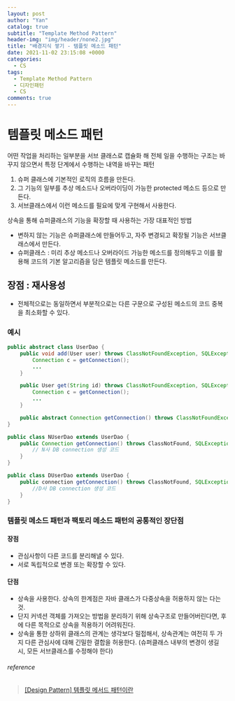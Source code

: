 ```yaml
---
layout: post
author: "Yan"
catalog: true
subtitle: "Template Method Pattern"
header-img: "img/header/none2.jpg"
title: "배경지식 쌓기 - 템플릿 메소드 패턴"
date: 2021-11-02 23:15:08 +0000
categories:
  - CS
tags:
  - Template Method Pattern
  - 디자인패턴
  - CS
comments: true
---
```


# 템플릿 메소드 패턴

어떤 작업을 처리하는 일부분을 서브 클래스로 캡슐화 해 전체 일을 수행하는 구조는 바꾸지 않으면서 특정 단계에서 수행하는 내역을 바꾸는 패턴

1. 슈퍼 클래스에 기본적인 로직의 흐름을 만든다.
2. 그 기능의 일부를 추상 메소드나 오버라이딩이 가능한 protected 메소드 등으로 만든다.
3. 서브클래스에서 이런 메소드를 필요에 맞게 구현해서 사용한다.

상속을 통해 슈퍼클래스의 기능을 확장할 때 사용하는 가장 대표적인 방법

- 변하지 않는 기능은 슈퍼클래스에 만들어두고, 자주 변경되고 확장될 기능은 서브클래스에서 만든다.
- 슈퍼클래스 : 미리 추상 메소드나 오버라이드 가능한 메소드를 정의해두고 이를 활용해 코드의 기본 알고리즘을 담은 템플릿 메소드를 만든다.

## 장점 : 재사용성

- 전체적으로는 동일하면서 부분적으로는 다른 구문으로 구성된 메소드의 코드 중복을 최소화할 수 있다.

### 예시

```java
public abstract class UserDao {
    public void add(User user) throws ClassNotFoundException, SQLException {
        Connection c = getConnection();
        ...
    }

    public User get(String id) throws ClassNotFoundException, SQLException {
        Connection c = getConnection();
        ...
    }

    public abstract Connection getConnection() throws ClassNotFoundException, SQLException;
}

public class NUserDao extends UserDao {
    public Connection getConnection() throws ClassNotFound, SQLException {
        // N사 DB connection 생성 코드
    }
}

public class DUserDao extends UserDao {
    public connection getConnection() throws ClassNotFound, SQLException {
        //D사 DB connection 생성 코드
    }
}
```

### 템플릿 메소드 패턴과 팩토리 메소드 패턴의 공통적인 장단점

#### 장점

- 관심사항이 다른 코드를 분리해낼 수 있다.
- 서로 독립적으로 변경 또는 확장할 수 있다.

#### 단점

- 상속을 사용한다. 상속의 한계점은 자바 클래스가 다중상속을 허용하지 않는 다는 것.
- 단지 커넥션 객체를 가져오는 방법을 분리하기 위해 상속구조로 만들어버린다면, 후에 다른 목적으로 상속을 적용하기 어려워진다.
- 상속을 통한 상하위 클래스의 관계는 생각보다 밀접해서, 상속관계는 여전히 두 가지 다른 관심사에 대해 긴밀한 결합을 허용한다. (슈퍼클래스 내부의 변경이 생길 시, 모든 서브클래스를 수정해야 한다)

###### reference

> [[Design Pattern] 템플릿 메서드 패턴이란](https://gmlwjd9405.github.io/2018/07/13/template-method-pattern.html)
